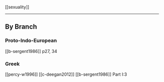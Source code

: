 [[sexuality]]

---

## By Branch
### Proto-Indo-European
[[b-sergent1986]] p27, 34
### Greek
[[percy-w1996]]
[[c-deegan2012]]
[[b-sergent1986]] Part I:3